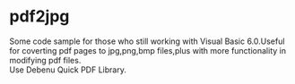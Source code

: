 # pdf2jpg
Some code sample for those who still working with Visual Basic 6.0.Useful for coverting pdf pages to jpg,png,bmp files,plus with more functionality in modifying pdf files.  
Use Debenu Quick PDF Library.
